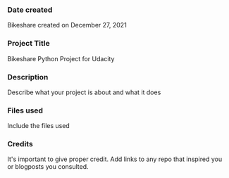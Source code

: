 ### Date created
Bikeshare created on December 27, 2021

### Project Title
Bikeshare Python Project for Udacity

### Description
Describe what your project is about and what it does

### Files used
Include the files used

### Credits
It's important to give proper credit. Add links to any repo that inspired you or blogposts you consulted.

